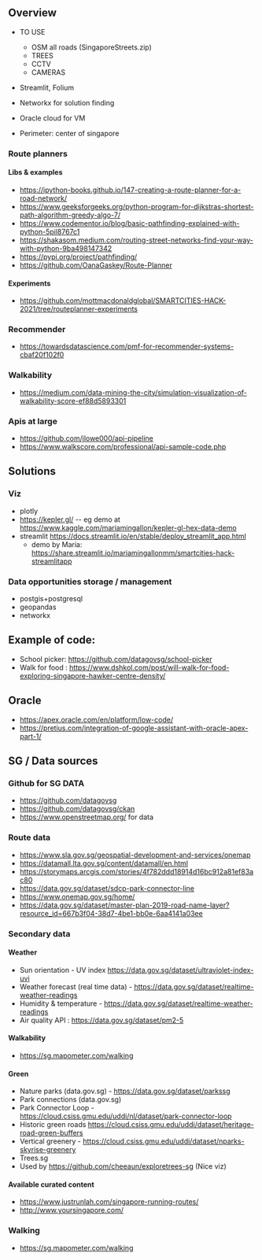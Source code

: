 ## Overview

* TO USE
  * OSM all roads (SingaporeStreets.zip)
  * TREES
  * CCTV
  * CAMERAS
* Streamlit, Folium
* Networkx for solution finding
* Oracle cloud for VM

* Perimeter: center of singapore

### Route planners

#### Libs & examples

* https://ipython-books.github.io/147-creating-a-route-planner-for-a-road-network/ 
* https://www.geeksforgeeks.org/python-program-for-dijkstras-shortest-path-algorithm-greedy-algo-7/
* https://www.codementor.io/blog/basic-pathfinding-explained-with-python-5pil8767c1
* https://shakasom.medium.com/routing-street-networks-find-your-way-with-python-9ba498147342
* https://pypi.org/project/pathfinding/
* https://github.com/OanaGaskey/Route-Planner

#### Experiments 

* https://github.com/mottmacdonaldglobal/SMARTCITIES-HACK-2021/tree/routeplanner-experiments

### Recommender 

* https://towardsdatascience.com/pmf-for-recommender-systems-cbaf20f102f0

### Walkability

* https://medium.com/data-mining-the-city/simulation-visualization-of-walkability-score-ef88d5893301


### Apis at large

* https://github.com/jlowe000/api-pipeline
* https://www.walkscore.com/professional/api-sample-code.php

## Solutions

### Viz

* plotly 
* https://kepler.gl/ -- eg demo at https://www.kaggle.com/mariamingallon/kepler-gl-hex-data-demo
* streamlit https://docs.streamlit.io/en/stable/deploy_streamlit_app.html
  * demo by Maria: https://share.streamlit.io/mariamingallonmm/smartcities-hack-streamlitapp


### Data opportunities storage / management

* postgis+postgresql 
* geopandas
* networkx

## Example of code:

* School picker: https://github.com/datagovsg/school-picker
* Walk for food : https://www.dshkol.com/post/will-walk-for-food-exploring-singapore-hawker-centre-density/

## Oracle

* https://apex.oracle.com/en/platform/low-code/
* https://pretius.com/integration-of-google-assistant-with-oracle-apex-part-1/


## SG / Data sources

### Github for SG DATA

* https://github.com/datagovsg
* https://github.com/datagovsg/ckan
* https://www.openstreetmap.org/ for data

### Route data

* https://www.sla.gov.sg/geospatial-development-and-services/onemap
* https://datamall.lta.gov.sg/content/datamall/en.html
* https://storymaps.arcgis.com/stories/4f782ddd18914d16bc912a81ef83ac80
* https://data.gov.sg/dataset/sdcp-park-connector-line
* https://www.onemap.gov.sg/home/
* https://data.gov.sg/dataset/master-plan-2019-road-name-layer?resource_id=667b3f04-38d7-4be1-bb0e-6aa4141a03ee

### Secondary data

#### Weather

* Sun orientation - UV index https://data.gov.sg/dataset/ultraviolet-index-uvi 
* Weather forecast (real time data) - https://data.gov.sg/dataset/realtime-weather-readings 
* Humidity & temperature -  https://data.gov.sg/dataset/realtime-weather-readings 
* Air quality API : https://data.gov.sg/dataset/pm2-5 

#### Walkability

* https://sg.mapometer.com/walking

#### Green

* Nature parks (data.gov.sg) - https://data.gov.sg/dataset/parkssg 
* Park connections (data.gov.sg)
* Park Connector Loop - https://cloud.csiss.gmu.edu/uddi/nl/dataset/park-connector-loop 
* Historic green roads https://cloud.csiss.gmu.edu/uddi/dataset/heritage-road-green-buffers 
* Vertical greenery - https://cloud.csiss.gmu.edu/uddi/dataset/nparks-skyrise-greenery 
* Trees.sg
* Used by https://github.com/cheeaun/exploretrees-sg (Nice viz)

#### Available curated content

* https://www.justrunlah.com/singapore-running-routes/ 
* http://www.yoursingapore.com/ 


### Walking

* https://sg.mapometer.com/walking
